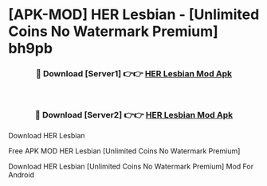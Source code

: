 # [APK-MOD] HER Lesbian - [Unlimited Coins No Watermark Premium] bh9pb



<div align="center">
<h3>🔴 Download [Server1] 👉👉 <a href="https://momento.my/?title=HER_Lesbian">HER Lesbian Mod Apk</a></h3><br>

<h3>🔴 Download [Server2] 👉👉 <a href="https://momento.my/?title=HER_Lesbian">HER Lesbian Mod Apk</a></h3>
</div>



Download HER Lesbian 

Free APK MOD HER Lesbian [Unlimited Coins No Watermark Premium]

Download HER Lesbian [Unlimited Coins No Watermark Premium] Mod For Android
